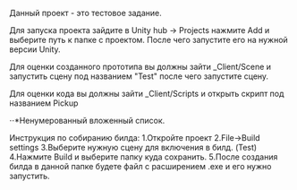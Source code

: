 Данный проект - это тестовое задание.

Для запуска проекта зайдите в Unity hub -> Projects нажмите Add и выберите путь к папке с проектом. После чего запустите его на нужной версии Unity.

Для оценки созданного прототипа вы должны зайти _Client/Scene и запустить сцену под названием "Test" после чего запустите сцену.

Для оценки кода вы должны зайти _Client/Scripts и открыть скрипт под названием Pickup

⋅⋅*Ненумерованный вложенный список.

Инструкция по собиранию билда: 
1.Откройте проект
2.File->Build settings
3.Выберите нужную сцену для включения в билд. (Test)
4.Нажмите Build и выберите папку куда сохранить.
5.После создания билда в данной папке будете файл с расширением .exe и его нужно запустить.

